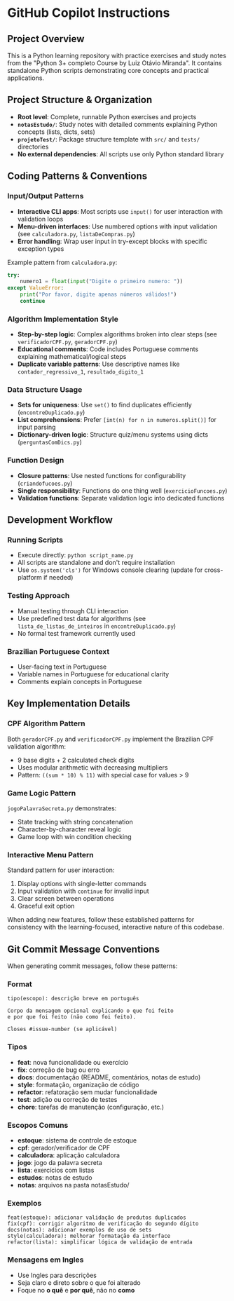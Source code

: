 # GitHub Copilot Instructions

## Project Overview

This is a Python learning repository with practice exercises and study notes from the "Python 3+ completo Course by Luiz Otávio Miranda". It contains standalone Python scripts demonstrating core concepts and practical applications.

## Project Structure & Organization

- **Root level**: Complete, runnable Python exercises and projects
- **`notasEstudo/`**: Study notes with detailed comments explaining Python concepts (lists, dicts, sets)
- **`projetoTest/`**: Package structure template with `src/` and `tests/` directories
- **No external dependencies**: All scripts use only Python standard library

## Coding Patterns & Conventions

### Input/Output Patterns

- **Interactive CLI apps**: Most scripts use `input()` for user interaction with validation loops
- **Menu-driven interfaces**: Use numbered options with input validation (see `calculadora.py`, `listaDeCompras.py`)
- **Error handling**: Wrap user input in try-except blocks with specific exception types

Example pattern from `calculadora.py`:

```python
try:
    numero1 = float(input("Digite o primeiro numero: "))
except ValueError:
    print("Por favor, digite apenas números válidos!")
    continue
```

### Algorithm Implementation Style

- **Step-by-step logic**: Complex algorithms broken into clear steps (see `verificadorCPF.py`, `geradorCPF.py`)
- **Educational comments**: Code includes Portuguese comments explaining mathematical/logical steps
- **Duplicate variable patterns**: Use descriptive names like `contador_regressivo_1`, `resultado_digito_1`

### Data Structure Usage

- **Sets for uniqueness**: Use `set()` to find duplicates efficiently (`encontreDuplicado.py`)
- **List comprehensions**: Prefer `[int(n) for n in numeros.split()]` for input parsing
- **Dictionary-driven logic**: Structure quiz/menu systems using dicts (`perguntasComDics.py`)

### Function Design

- **Closure patterns**: Use nested functions for configurability (`criandofucoes.py`)
- **Single responsibility**: Functions do one thing well (`exercicioFuncoes.py`)
- **Validation functions**: Separate validation logic into dedicated functions

## Development Workflow

### Running Scripts

- Execute directly: `python script_name.py`
- All scripts are standalone and don't require installation
- Use `os.system('cls')` for Windows console clearing (update for cross-platform if needed)

### Testing Approach

- Manual testing through CLI interaction
- Use predefined test data for algorithms (see `lista_de_listas_de_inteiros` in `encontreDuplicado.py`)
- No formal test framework currently used

### Brazilian Portuguese Context

- User-facing text in Portuguese
- Variable names in Portuguese for educational clarity
- Comments explain concepts in Portuguese

## Key Implementation Details

### CPF Algorithm Pattern

Both `geradorCPF.py` and `verificadorCPF.py` implement the Brazilian CPF validation algorithm:

- 9 base digits + 2 calculated check digits
- Uses modular arithmetic with decreasing multipliers
- Pattern: `((sum * 10) % 11)` with special case for values > 9

### Game Logic Pattern

`jogoPalavraSecreta.py` demonstrates:

- State tracking with string concatenation
- Character-by-character reveal logic
- Game loop with win condition checking

### Interactive Menu Pattern

Standard pattern for user interaction:

1. Display options with single-letter commands
2. Input validation with `continue` for invalid input
3. Clear screen between operations
4. Graceful exit option

When adding new features, follow these established patterns for consistency with the learning-focused, interactive nature of this codebase.

## Git Commit Message Conventions

When generating commit messages, follow these patterns:

### Format

```
tipo(escopo): descrição breve em português

Corpo da mensagem opcional explicando o que foi feito
e por que foi feito (não como foi feito).

Closes #issue-number (se aplicável)
```

### Tipos

- **feat**: nova funcionalidade ou exercício
- **fix**: correção de bug ou erro
- **docs**: documentação (README, comentários, notas de estudo)
- **style**: formatação, organização de código
- **refactor**: refatoração sem mudar funcionalidade
- **test**: adição ou correção de testes
- **chore**: tarefas de manutenção (configuração, etc.)

### Escopos Comuns

- **estoque**: sistema de controle de estoque
- **cpf**: gerador/verificador de CPF
- **calculadora**: aplicação calculadora
- **jogo**: jogo da palavra secreta
- **lista**: exercícios com listas
- **estudos**: notas de estudo
- **notas**: arquivos na pasta notasEstudo/

### Exemplos

```
feat(estoque): adicionar validação de produtos duplicados
fix(cpf): corrigir algoritmo de verificação do segundo dígito
docs(notas): adicionar exemplos de uso de sets
style(calculadora): melhorar formatação da interface
refactor(lista): simplificar lógica de validação de entrada
```

### Mensagens em Ingles

- Use Ingles para descrições
- Seja claro e direto sobre o que foi alterado
- Foque no **o quê** e **por quê**, não no **como**
